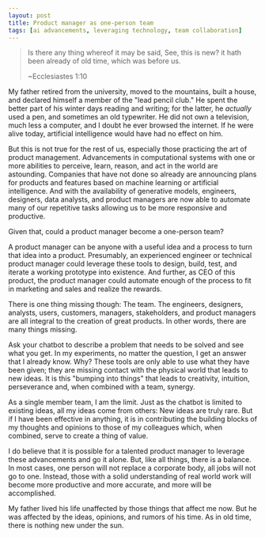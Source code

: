 ```yaml
---
layout: post
title: Product manager as one-person team
tags: [ai advancements, leveraging technology, team collaboration]
---
```


>Is there any thing whereof it may be said, See, this is new? it hath been already of old time, which was before us.
>
>~Ecclesiastes 1:10
>

My father retired from the university, moved to the mountains, built a house, and declared himself a member of the "lead pencil club."  He spent the better part of his winter days reading and writing; for the latter, he *actually* used a pen, and sometimes an old typewriter.  He did not own a television, much less a computer, and I doubt he ever browsed the internet.  If he were alive today, artificial intelligence would have had no effect on him. 

But this is not true for the rest of us, especially those practicing the art of product management.  Advancements in computational systems with one or more abilities to perceive, learn, reason, and act in the world are astounding.  Companies that have not done so already are announcing plans for products and features based on machine learning or artificial intelligence.  And with the availability of generative models, engineers, designers, data analysts, and product managers are now able to automate many of our repetitive tasks allowing us to be more responsive and productive.

Given that, could a product manager become a one-person team?

A product manager can be anyone with a useful idea and a process to turn that idea into a product.  Presumably, an experienced engineer or technical product manager could leverage these tools to design, build, test, and iterate a working prototype into existence.  And further, as CEO of this product, the product manager could automate enough of the process to fit in marketing and sales and realize the rewards.

There is one thing missing though:  The team.  The engineers, designers, analysts, users, customers, managers, stakeholders, and product managers are all integral to the creation of great products.  In other words, there are many things missing.

Ask your chatbot to describe a problem that needs to be solved and see what you get.  In my experiments, no matter the question, I get an answer that I already know.  Why?  These tools are only able to use what they have been given; they are missing contact with the physical world that leads to new ideas.  It is this "bumping into things" that leads to creativity, intuition, perseverance and, when combined with a team, synergy.

As a single member team, I am the limit.  Just as the chatbot is limited to existing ideas, all my ideas come from others:  New ideas are truly rare.  But if I have been effective in anything, it is in contributing the building blocks of my thoughts and opinions to those of my colleagues which, when combined, serve to create a thing of value.

I do believe that it is possible for a talented product manager to leverage these advancements and go it alone.  But, like all things, there is a balance.  In most cases, one person will not replace a corporate body, all jobs will not go to one.  Instead, those with a solid understanding of real world work will become more productive and more accurate, and more will be accomplished.

My father lived his life unaffected by those things that affect me now.  But he was affected by the ideas, opinions, and rumors of his time.  As in old time, there is nothing new under the sun.
